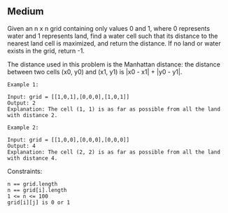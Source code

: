 Medium
---
Given an n x n grid containing only values 0 and 1, where 0 represents water and 1 represents land, find a water cell such that its distance to the nearest land cell is maximized, and return the distance. If no land or water exists in the grid, return -1.

The distance used in this problem is the Manhattan distance: the distance between two cells (x0, y0) and (x1, y1) is |x0 - x1| + |y0 - y1|.

 
```
Example 1:

Input: grid = [[1,0,1],[0,0,0],[1,0,1]]
Output: 2
Explanation: The cell (1, 1) is as far as possible from all the land with distance 2.

Example 2:

Input: grid = [[1,0,0],[0,0,0],[0,0,0]]
Output: 4
Explanation: The cell (2, 2) is as far as possible from all the land with distance 4.
```

Constraints:
```
n == grid.length
n == grid[i].length
1 <= n <= 100
grid[i][j] is 0 or 1
```
